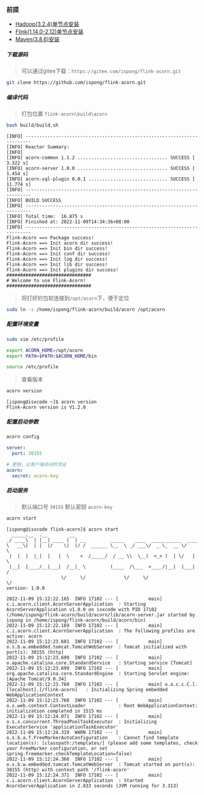 ### 前提

- [Hadoop(3.2.4)单节点安装](https://ispong.isxcode.com/hadoop/hadoop/hadoop%20%E5%8D%95%E8%8A%82%E7%82%B9%E5%AE%89%E8%A3%85/)
- [Flink(1.14.0-2.12)单节点安装](https://ispong.isxcode.com/hadoop/flink/flink%20%E5%8D%95%E8%8A%82%E7%82%B9%E5%AE%89%E8%A3%85/)
- [Maven(3.8.6)安装](https://ispong.isxcode.com/spring/maven/maven%20%E5%AE%89%E8%A3%85/)

##### 下载源码

> 可以通过gitee下载：`https://gitee.com/ispong/flink-acorn.git`

```bash
git clone https://github.com/ispong/flink-acorn.git
```

##### 编译代码

> 打包位置 `flink-acorn\build\acorn`

```bash
bash build/build.sh
```

```log
[INFO] ------------------------------------------------------------------------
[INFO] Reactor Summary:
[INFO] 
[INFO] acorn-common 1.1.2 ................................. SUCCESS [  3.322 s]
[INFO] acorn-server 1.0.0 ................................. SUCCESS [  1.454 s]
[INFO] acorn-sql-plugin 0.0.1 ............................. SUCCESS [ 11.774 s]
[INFO] ------------------------------------------------------------------------
[INFO] BUILD SUCCESS
[INFO] ------------------------------------------------------------------------
[INFO] Total time:  16.875 s
[INFO] Finished at: 2022-11-09T14:34:36+08:00
[INFO] ------------------------------------------------------------------------
Flink-Acorn ==> Package success!
Flink-Acorn ==> Init acorn dir success!
Flink-Acorn ==> Init bin dir success!
Flink-Acorn ==> Init conf dir success!
Flink-Acorn ==> Init log dir success!
Flink-Acorn ==> Init lib dir success!
Flink-Acorn ==> Init plugins dir success!
###############################
# Welcome to use Flink-Acorn!  
###############################
```

> 将打好的包软连接到`/opt/acorn`下，便于定位

```bash
sudo ln -s /home/ispong/flink-acorn/build/acorn /opt/acorn
```

##### 配置环境变量

```bash
sudo vim /etc/profile
```

```bash
export ACORN_HOME=/opt/acorn
export PATH=$PATH:$ACORN_HOME/bin 
```

```bash
source /etc/profile
```

> 查看版本

```bash
acorn version
```

```log
[ispong@isxcode ~]$ acorn version
Flink-Acorn version is V1.2.0
```

##### 配置启动参数

```bash
acorn config
```

```yml
server:
  port: 30155

# 密钥，让客户端访问的凭证
acorn:
  secret: acorn-key
```

##### 启动服务

> 默认端口号 `30155`
> 默认密钥 `acorn-key`

```bash
acorn start
```

```log
[ispong@isxcode flink-acorn]$ acorn start
  _____.__  .__        __
_/ ____\  | |__| ____ |  | __         _____    ____  ___________  ____
\   __\|  | |  |/    \|  |/ /  ______ \__  \ _/ ___\/  _ \_  __ \/    \
 |  |  |  |_|  |   |  \    <  /_____/  / __ \\  \__(  <_> )  | \/   |  \
 |__|  |____/__|___|  /__|_ \         (____  /\___  >____/|__|  |___|  /
                    \/     \/              \/     \/                 \/
version: 1.0.0

2022-11-09 15:12:22.165  INFO 17102 --- [           main] c.i.acorn.client.AcornServerApplication  : Starting AcornServerApplication v1.0.0 on isxcode with PID 17102 (/home/ispong/flink-acorn/build/acorn/lib/acorn-server.jar started by ispong in /home/ispong/flink-acorn/build/acorn/bin)
2022-11-09 15:12:22.169  INFO 17102 --- [           main] c.i.acorn.client.AcornServerApplication  : The following profiles are active: acorn
2022-11-09 15:12:23.681  INFO 17102 --- [           main] o.s.b.w.embedded.tomcat.TomcatWebServer  : Tomcat initialized with port(s): 30155 (http)
2022-11-09 15:12:23.699  INFO 17102 --- [           main] o.apache.catalina.core.StandardService   : Starting service [Tomcat]
2022-11-09 15:12:23.699  INFO 17102 --- [           main] org.apache.catalina.core.StandardEngine  : Starting Servlet engine: [Apache Tomcat/9.0.34]
2022-11-09 15:12:23.760  INFO 17102 --- [           main] o.a.c.c.C.[.[localhost].[/flink-acorn]   : Initializing Spring embedded WebApplicationContext
2022-11-09 15:12:23.760  INFO 17102 --- [           main] o.s.web.context.ContextLoader            : Root WebApplicationContext: initialization completed in 1515 ms
2022-11-09 15:12:24.071  INFO 17102 --- [           main] o.s.s.concurrent.ThreadPoolTaskExecutor  : Initializing ExecutorService 'applicationTaskExecutor'
2022-11-09 15:12:24.319  WARN 17102 --- [           main] o.s.b.a.f.FreeMarkerAutoConfiguration    : Cannot find template location(s): [classpath:/templates/] (please add some templates, check your FreeMarker configuration, or set spring.freemarker.checkTemplateLocation=false)
2022-11-09 15:12:24.368  INFO 17102 --- [           main] o.s.b.w.embedded.tomcat.TomcatWebServer  : Tomcat started on port(s): 30155 (http) with context path '/flink-acorn'
2022-11-09 15:12:24.371  INFO 17102 --- [           main] c.i.acorn.client.AcornServerApplication  : Started AcornServerApplication in 2.833 seconds (JVM running for 3.313)
```
